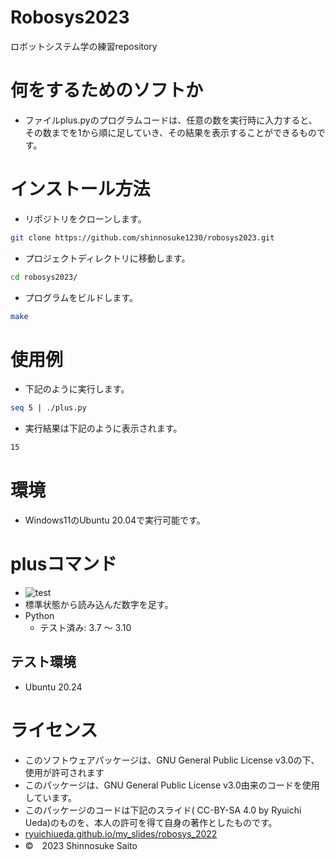 # Robosys2023
ロボットシステム学の練習repository

# 何をするためのソフトか
* ファイルplus.pyのプログラムコードは、任意の数を実行時に入力すると、その数までを1から順に足していき、その結果を表示することができるものです。
 
# インストール方法
* リポジトリをクローンします。	
```bash
git clone https://github.com/shinnosuke1230/robosys2023.git
``` 

* プロジェクトディレクトリに移動します。	
```bash
cd robosys2023/
```
* プログラムをビルドします。
```bash
make
```


# 使用例
* 下記のように実行します。
```bash
seq 5 | ./plus.py
```

* 実行結果は下記のように表示されます。
```bash
15
```

# 環境
* Windows11のUbuntu 20.04で実行可能です。


# plusコマンド
* ![test](https://github.com/shinnosuke1230/robosys2023/actions/workflows/test.yml/badge.svg)
* 標準状態から読み込んだ数字を足す。
* Python 
  * テスト済み: 3.7 ～ 3.10
## テスト環境
* Ubuntu 20.24 

# ライセンス
* このソフトウェアパッケージは、GNU General Public License v3.0の下、使用が許可されます
* このパッケージは、GNU General Public License v3.0由来のコードを使用しています。
* このパッケージのコードは下記のスライド( CC-BY-SA 4.0 by Ryuichi Ueda)のものを、本人の許可を得て自身の著作としたものです。
* [ryuichiueda.github.io/my_slides/robosys_2022](https://github.com/ryuichiueda/my_slides/tree/master/robosys_2022)
* ©　2023 Shinnosuke Saito
